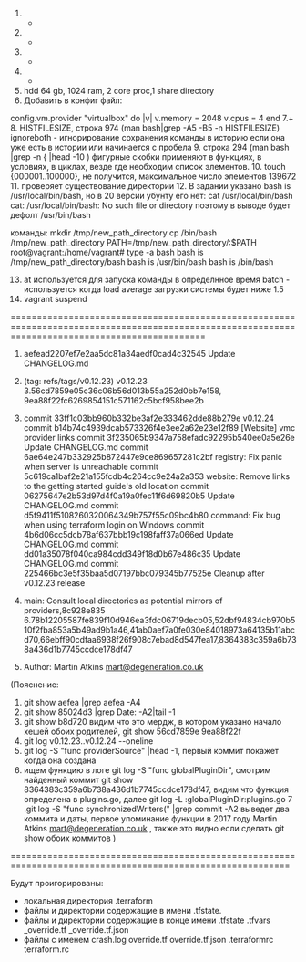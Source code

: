 
1. +
2. +
3. +
4. +
5. hdd 64 gb, 1024 ram, 2 core proc,1 share directory
6. Добавить в конфиг файл:

config.vm.provider "virtualbox" do |v|
  v.memory = 2048
  v.cpus = 4
end
7.+
8. HISTFILESIZE, строка 974 (man bash|grep -A5 -B5 -n HISTFILESIZE)
ignoreboth - игнорирование сохранения команды в историю если она уже есть в истории или начинается с пробела
9. строка 294 (man bash |grep -n { |head -10 )
фигурные скобки применяют в функциях, в условиях, в циклах, везде где необходим список элементов.
10. touch {000001..100000}, не получится, максимальное число элементов 139672
11. проверяет существование директории
12.
В задании указано  bash is /usr/local/bin/bash, но в 20 версии убунту его нет:
cat /usr/local/bin/bash
cat: /usr/local/bin/bash: No such file or directory
поэтому в выводе будет дефолт /usr/bin/bash

команды:
mkdir /tmp/new_path_directory
cp  /bin/bash /tmp/new_path_directory
PATH=/tmp/new_path_directory/:$PATH
root@vagrant:/home/vagrant# type -a bash
bash is /tmp/new_path_directory/bash
bash is /usr/bin/bash
bash is /bin/bash

13. at используется для запуска команды в определнное время
batch - используется когда load average загрузки системы будет ниже 1.5
14. vagrant suspend



=================================================================================================================================================








1. aefead2207ef7e2aa5dc81a34aedf0cad4c32545  Update CHANGELOG.md
2. (tag: refs/tags/v0.12.23) v0.12.23
3.56cd7859e05c36c06b56d013b55a252d0bb7e158, 9ea88f22fc6269854151c571162c5bcf958bee2b
4. commit 33ff1c03bb960b332be3af2e333462dde88b279e
    v0.12.24
commit b14b74c4939dcab573326f4e3ee2a62e23e12f89
    [Website] vmc provider links
commit 3f235065b9347a758efadc92295b540ee0a5e26e
    Update CHANGELOG.md
commit 6ae64e247b332925b872447e9ce869657281c2bf
    registry: Fix panic when server is unreachable
commit 5c619ca1baf2e21a155fcdb4c264cc9e24a2a353
    website: Remove links to the getting started guide's old location
commit 06275647e2b53d97d4f0a19a0fec11f6d69820b5
    Update CHANGELOG.md
commit d5f9411f5108260320064349b757f55c09bc4b80
    command: Fix bug when using terraform login on Windows
commit 4b6d06cc5dcb78af637bbb19c198faff37a066ed
    Update CHANGELOG.md
commit dd01a35078f040ca984cdd349f18d0b67e486c35
    Update CHANGELOG.md
commit 225466bc3e5f35baa5d07197bbc079345b77525e
    Cleanup after v0.12.23 release
5. main: Consult local directories as potential mirrors of providers,8c928e835
6.78b12205587fe839f10d946ea3fdc06719decb05,52dbf94834cb970b510f2fba853a5b49ad9b1a46,41ab0aef7a0fe030e84018973a64135b11abcd70,66ebff90cdfaa6938f26f908c7ebad8d547fea17,8364383c359a6b738a436d1b7745ccdce178df47

7. Author: Martin Atkins <mart@degeneration.co.uk> 


(Пояснение:
1. git show aefea |grep aefea -A4
2. git show 85024d3 |grep Date: -A2|tail -1
3. git show b8d720 видим что это мердж, в котором указано начало хешей обоих родителей, git show 56cd7859e 9ea88f22f
4. git log v0.12.23..v0.12.24 --oneline
5. git log -S "func providerSource"  |head -1, первый коммит покажет когда она создана
6. ищем функцию в логе git log -S "func globalPluginDir", смотрим найденный коммит git show 8364383c359a6b738a436d1b7745ccdce178df47, видим что функция определена в plugins.go, далее git log -L :globalPluginDir:plugins.go
7 .git log -S "func synchronizedWriters(" |grep commit -A2 выведет два коммита и даты, первое упоминание функции в 2017 году Martin Atkins <mart@degeneration.co.uk> , также это видно если сделать git show обоих коммитов
)



===========================================================================================================







Будут проигорированы:
-  локальная директория .terraform
- файлы и директории содержащие в имени .tfstate.
- файлы и директории содержащие в конце имени .tfstate .tfvars _override.tf _override.tf.json
- файлы с именем crash.log override.tf override.tf.json .terraformrc terraform.rc
